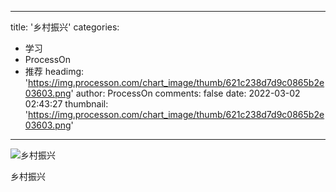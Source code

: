 
---
title: '乡村振兴'
categories: 
 - 学习
 - ProcessOn
 - 推荐
headimg: 'https://img.processon.com/chart_image/thumb/621c238d7d9c0865b2e03603.png'
author: ProcessOn
comments: false
date: 2022-03-02 02:43:27
thumbnail: 'https://img.processon.com/chart_image/thumb/621c238d7d9c0865b2e03603.png'
---

<div>   
<img class="thumb" alt="乡村振兴" src="https://img.processon.com/chart_image/thumb/621c238d7d9c0865b2e03603.png" referrerpolicy="no-referrer">
<p>乡村振兴</p>  
</div>
            